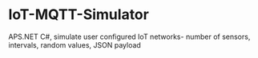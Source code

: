 # IoT-MQTT-Simulator
APS.NET C#, simulate user configured IoT networks- number of sensors, intervals, random values, JSON payload
